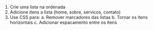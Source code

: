 1. Crie uma lista na ordenada
2. Adicione itens a lista (home, sobre, servicos, contato)
3. Use CSS para:
    a. Remover marcadores das listas
    b. Tornar os itens horizontais
    c. Adicionar espacamento entre os itens